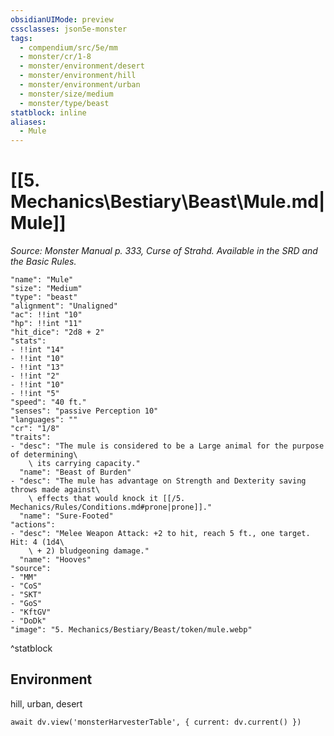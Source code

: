 ```yaml
---
obsidianUIMode: preview
cssclasses: json5e-monster
tags:
  - compendium/src/5e/mm
  - monster/cr/1-8
  - monster/environment/desert
  - monster/environment/hill
  - monster/environment/urban
  - monster/size/medium
  - monster/type/beast
statblock: inline
aliases:
  - Mule
---
```

# [[5. Mechanics\Bestiary\Beast\Mule.md|Mule]]
*Source: Monster Manual p. 333, Curse of Strahd. Available in the SRD and the Basic Rules.*

```statblock
"name": "Mule"
"size": "Medium"
"type": "beast"
"alignment": "Unaligned"
"ac": !!int "10"
"hp": !!int "11"
"hit_dice": "2d8 + 2"
"stats":
- !!int "14"
- !!int "10"
- !!int "13"
- !!int "2"
- !!int "10"
- !!int "5"
"speed": "40 ft."
"senses": "passive Perception 10"
"languages": ""
"cr": "1/8"
"traits":
- "desc": "The mule is considered to be a Large animal for the purpose of determining\
    \ its carrying capacity."
  "name": "Beast of Burden"
- "desc": "The mule has advantage on Strength and Dexterity saving throws made against\
    \ effects that would knock it [[/5. Mechanics/Rules/Conditions.md#prone|prone]]."
  "name": "Sure-Footed"
"actions":
- "desc": "Melee Weapon Attack: +2 to hit, reach 5 ft., one target. Hit: 4 (1d4\
    \ + 2) bludgeoning damage."
  "name": "Hooves"
"source":
- "MM"
- "CoS"
- "SKT"
- "GoS"
- "KftGV"
- "DoDk"
"image": "5. Mechanics/Bestiary/Beast/token/mule.webp"
```
^statblock

## Environment

hill, urban, desert

```dataviewjs
await dv.view('monsterHarvesterTable', { current: dv.current() })
```

